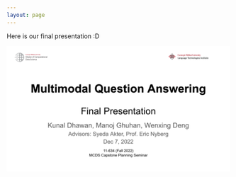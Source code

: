 ```yaml
---
layout: page
---
```

Here is our final presentation :D

[![Watch the video](assets/img/video_page.png)](https://www.youtube.com/watch?v=itVnyh9oEHQ)
